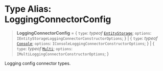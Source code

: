 # Type Alias: LoggingConnectorConfig

> **LoggingConnectorConfig** = \{ `type`: *typeof* [`EntityStorage`](../variables/LoggingConnectorType.md#entitystorage); `options`: `IEntityStorageLoggingConnectorConstructorOptions`; \} \| \{ `type`: *typeof* [`Console`](../variables/LoggingConnectorType.md#console); `options`: `IConsoleLoggingConnectorConstructorOptions`; \} \| \{ `type`: *typeof* [`Multi`](../variables/LoggingConnectorType.md#multi); `options`: `IMultiLoggingConnectorConstructorOptions`; \}

Logging config connector types.
